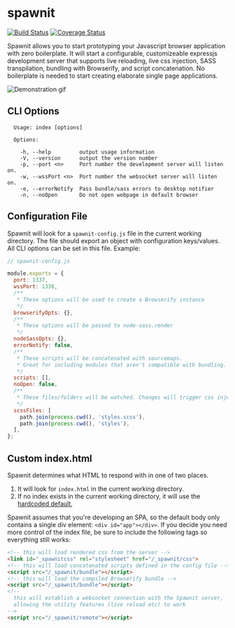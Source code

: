 # spawnit

[![Build Status](https://travis-ci.org/tjdavenport/spawnit.svg?branch=master)](https://travis-ci.org/tjdavenport/spawnit) [![Coverage Status](https://coveralls.io/repos/github/tjdavenport/spawnit/badge.svg?branch=master)](https://coveralls.io/github/tjdavenport/spawnit?branch=master)

Spawnit allows you to start prototyping your Javascript browser application with zero boilerplate. It will start a configurable,
customizeable expressjs development server that supports live reloading, live css injection, SASS transpilation, bundling 
with Browserify, and script concatenation. No boilerplate is needed to start creating elaborate single page applications.

![Demonstration gif](https://image.ibb.co/gNqd0v/spawnit.gif)

## CLI Options
```
  Usage: index [options]

  Options:

    -h, --help         output usage information
    -V, --version      output the version number
    -p, --port <n>     Port number the development server will listen on.
    -w, --wssPort <n>  Port number the websocket server will listen on.
    -e, --errorNotify  Pass bundle/sass errors to desktop notifier
    -n, --noOpen       Do not open webpage in default browser
```

## Configuration File
Spawnit will look for a `spawnit-config.js` file in the current working directory. The file should export an object with configuration keys/values. All CLI options can be set in this file. Example:

``` javascript
// spawnit-config.js

module.exports = {
  port: 1337,
  wssPort: 1338,
  /**
   * These options will be used to create a Browserify instance
   */
  browserifyOpts: {},
  /**
   * These options will be passed to node-sass.render
   */
  nodeSassOpts: {},
  errorNotify: false,
  /**
   * These scripts will be concatenated with sourcemaps. 
   * Great for including modules that aren't compatible with bundling.
   */
  scripts: [],
  noOpen: false,
  /**
   * These files/folders will be watched. Changes will trigger css injection.
   */
  scssFiles: [
    path.join(process.cwd(), 'styles.scss'),
    path.join(process.cwd(), 'styles'),
  ],
};

```

## Custom index.html

Spawnit determines what HTML to respond with in one of two places.
1. It will look for `index.html` in the current working directory.
2. If no index exists in the current working directory, it will use the [hardcoded default](https://github.com/tjdavenport/spawnit/blob/master/lib/getHtml.js),

Spawnit assumes that you're developing an SPA, so the default body only contains a single div element: `<div id="app"></div>`. If you decide you need more control of the index file, be sure to include the following tags so everything still works:

``` html
<!-- this will load rendered css from the server -->
<link id="_spawnitcss" rel="stylesheet" href="/_spawnit/css">
<!-- this will load concatenated scripts defined in the config file -->
<script src="/_spawnit/bundle"></script>
<!-- this will load the compiled Browserify bundle -->
<script src="/_spawnit/bundle"></script>
<!--
  this will establish a websocket connection with the Spawnit server,
  allowing the utility features (live reload etc) to work
-->
<script src="/_spawnit/remote"></script>
```
